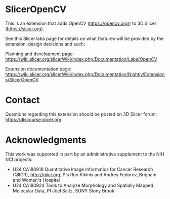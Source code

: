 # SlicerOpenCV

This is an extension that adds OpenCV (https://opencv.org/) to 3D Slicer (https://slicer.org).

See this Slicer labs page for details on what features will be provided by the
extension, design decisions and such:

Planning and development page: https://wiki.slicer.org/slicerWiki/index.php/Documentation/Labs/OpenCV

Extension documentation page: https://wiki.slicer.org/slicerWiki/index.php/Documentation/Nightly/Extensions/SlicerOpenCV

# Contact

Questions regarding this extension should be posted on 3D Slicer forum: https://discourse.slicer.org

# Acknowledgments

This work was supported in part by an administrative supplement to the NIH NCI
projects:

* U24 CA180918 Quantitative Image Informatics for Cancer Research
(QIICR), http://qiicr.org, PIs Ron Kikinis and Andrey Fedorov, Brigham and
Women's Hospital
* U24 CA180924 Tools to Analyze Morphology and Spatially Mapped Molecular Data,
  PI Joel Saltz, SUNY Stony Brook
